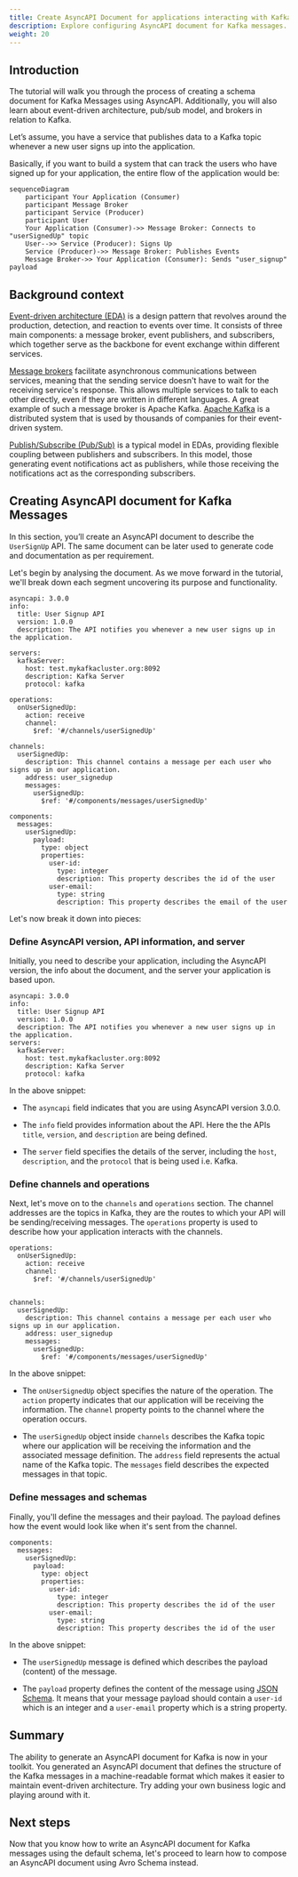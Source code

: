 ```yaml
---
title: Create AsyncAPI Document for applications interacting with Kafka
description: Explore configuring AsyncAPI document for Kafka messages.
weight: 20
---
```


## Introduction

The tutorial will walk you through the process of creating a schema document for Kafka Messages using AsyncAPI. Additionally, you will also learn about event-driven architecture, pub/sub model, and brokers in relation to Kafka. 
  
Let’s assume, you have a service that publishes data to a Kafka topic whenever a new user signs up into the application.

Basically, if you want to build a system that can track the users who have signed up for your application, the entire flow of the application would be:

```mermaid
sequenceDiagram
    participant Your Application (Consumer)
    participant Message Broker
    participant Service (Producer)
    participant User
    Your Application (Consumer)->> Message Broker: Connects to "userSignedUp" topic
    User-->> Service (Producer): Signs Up
    Service (Producer)->> Message Broker: Publishes Events
    Message Broker->> Your Application (Consumer): Sends "user_signup" payload
```    


## Background context

[Event-driven architecture (EDA)](/docs/tutorials/getting-started/event-driven-architectures) is a design pattern that revolves around the production, detection, and reaction to events over time. It consists of three main components: a message broker, event publishers, and subscribers, which together serve as the backbone for event exchange within different services. 

[Message brokers](/docs/tutorials/getting-started/event-driven-architectures#message-broker) facilitate asynchronous communications between services, meaning that the sending service doesn't have to wait for the receiving service's response. This allows multiple services to talk to each other directly, even if they are written in different languages. A great example of such a message broker is Apache Kafka. [Apache Kafka](https://kafka.apache.org/) is a distributed system that is used by thousands of companies for their event-driven system.

[Publish/Subscribe (Pub/Sub)](/docs/tutorials/getting-started/event-driven-architectures#publishersubscriber) is a typical model in EDAs, providing flexible coupling between publishers and subscribers. In this model, those generating event notifications act as publishers, while those receiving the notifications act as the corresponding subscribers.

## Creating AsyncAPI document for Kafka Messages  

In this section, you’ll create an AsyncAPI document to describe the `UserSignUp` API. The same document can be later used to generate code and documentation as per requirement.

Let's begin by analysing the document. As we move forward in the tutorial, we'll break down each segment uncovering its purpose and functionality.

```
asyncapi: 3.0.0
info:
  title: User Signup API
  version: 1.0.0
  description: The API notifies you whenever a new user signs up in the application.

servers:
  kafkaServer:
    host: test.mykafkacluster.org:8092
    description: Kafka Server
    protocol: kafka

operations:
  onUserSignedUp:
    action: receive
    channel:
      $ref: '#/channels/userSignedUp'

channels:
  userSignedUp:
    description: This channel contains a message per each user who signs up in our application.
    address: user_signedup
    messages:
      userSignedUp:
        $ref: '#/components/messages/userSignedUp'

components:
  messages:
    userSignedUp:
      payload:
        type: object
        properties:
          user-id:
            type: integer
            description: This property describes the id of the user
          user-email:
            type: string
            description: This property describes the email of the user
```

Let's now break it down into pieces:

### Define AsyncAPI version, API information, and server

Initially, you need to describe your application, including the AsyncAPI version, the info about the document, and the server your application is based upon.

```
asyncapi: 3.0.0
info:
  title: User Signup API
  version: 1.0.0
  description: The API notifies you whenever a new user signs up in the application.
servers:
  kafkaServer:
    host: test.mykafkacluster.org:8092
    description: Kafka Server
    protocol: kafka
```

In the above snippet:

- The `asyncapi` field indicates that you are using AsyncAPI version 3.0.0.
  
- The `info` field provides information about the API. Here the the APIs `title`, `version`, and `description` are being defined.
  
- The `server` field specifies the details of the server, including the `host`, `description`, and the `protocol` that is being used i.e. Kafka.

### Define channels and operations

Next, let's move on to the `channels` and `operations` section. The channel addresses are the topics in Kafka, they are the routes to which your API will be sending/receiving messages. The `operations` property is used to describe how your application interacts with the channels.

```
operations:
  onUserSignedUp:
    action: receive
    channel:
      $ref: '#/channels/userSignedUp'


channels:
  userSignedUp:
    description: This channel contains a message per each user who signs up in our application.
    address: user_signedup
    messages:
      userSignedUp:
        $ref: '#/components/messages/userSignedUp'
```

In the above snippet:

- The `onUserSignedUp` object specifies the nature of the operation. The `action` property indicates that our application will be receiving the information. The `channel` property points to the channel where the operation occurs.
  
- The `userSignedUp` object inside `channels` describes the Kafka topic where our application will be receiving the information and the associated message definition. The `address` field represents the actual name of the Kafka topic. The `messages` field describes the expected messages in that topic. 

### Define messages and schemas

Finally, you'll define the messages and their payload. The payload defines how the event would look like when it's sent from the channel.

```
components:
  messages:
    userSignedUp:
      payload:
        type: object
        properties:
          user-id:
            type: integer
            description: This property describes the id of the user
          user-email:
            type: string
            description: This property describes the id of the user
```

In the above snippet:

- The `userSignedUp` message is defined which describes the payload (content) of the message.
  
- The `payload` property defines the content of the message using [JSON Schema](https://json-schema.org/). It means that your message payload should contain a `user-id` which is an integer and a `user-email` property which is a string property.

## Summary

The ability to generate an AsyncAPI document for Kafka is now in your toolkit. You generated an AsyncAPI document that defines the structure of the Kafka messages in a machine-readable format which makes it easier to maintain event-driven architecture. Try adding your own business logic and playing around with it.

## Next steps

Now that you know how to write an AsyncAPI document for Kafka messages using the default schema, let's proceed to learn how to compose an AsyncAPI document using Avro Schema instead. 
